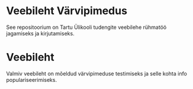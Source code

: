 # Veebileht Värvipimedus

See repositoorium on Tartu Ülikooli tudengite veebilehe rühmatöö jagamiseks ja kirjutamiseks.

# Veebileht

Valmiv veebileht on mõeldud värvipimeduse testimiseks ja selle kohta info populariseerimiseks.
